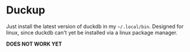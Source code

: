 # Duckup

Just install the latest version of duckdb in my `~/.local/bin`. Designed for linux, since duckdb can't yet be installed via a linux package manager.

**DOES NOT WORK YET**
